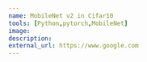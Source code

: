 ```yaml
---
name: MobileNet v2 in Cifar10
tools: [Python,pytorch,MobileNet]
image:
description: 
external_url: https://www.google.com
---
```

